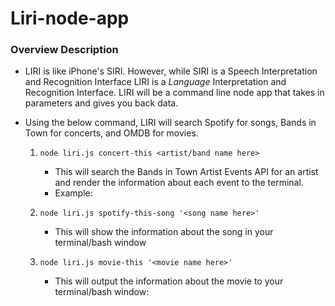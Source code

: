 # Liri-node-app

### Overview Description

* LIRI is like iPhone's SIRI. However, while SIRI is a Speech Interpretation and Recognition Interface LIRI is a _Language_ Interpretation and Recognition Interface. LIRI will be a command line node app that takes in parameters and gives you back data.

* Using the below command, LIRI will search Spotify for songs, Bands in Town for concerts, and OMDB for movies.
    1. `node liri.js concert-this <artist/band name here>`
        * This will search the Bands in Town Artist Events API for an artist and render the information about each event to the terminal.
        * Example: 

    2. `node liri.js spotify-this-song '<song name here>'`
        * This will show the information about the song in your terminal/bash window
    
    3. `node liri.js movie-this '<movie name here>'`
        * This will output the information about the movie to your terminal/bash window:

